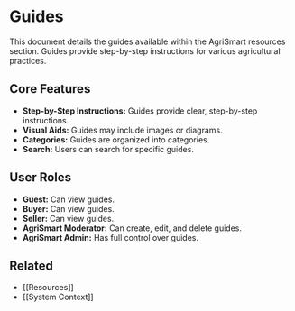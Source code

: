 # Guides

This document details the guides available within the AgriSmart resources section. Guides provide step-by-step instructions for various agricultural practices.

## Core Features

*   **Step-by-Step Instructions:** Guides provide clear, step-by-step instructions.
*   **Visual Aids:** Guides may include images or diagrams.
*   **Categories:** Guides are organized into categories.
* **Search:** Users can search for specific guides.

## User Roles

*   **Guest:** Can view guides.
*   **Buyer:** Can view guides.
*   **Seller:** Can view guides.
*   **AgriSmart Moderator:** Can create, edit, and delete guides.
*   **AgriSmart Admin:** Has full control over guides.

## Related

*   [[Resources]]
* [[System Context]]

